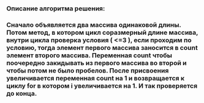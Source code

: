 ### Описание алгоритма решения:
### Сначало объявляется два массива одинаковой длины. Потом метод, в котором цикл соразмерный длине массива, внутри цикла проверка условия ( <=3 ), если проходим по условию, тогда элемент первого массива заносится в count элемент второго массива. Переменная count чтобы поочередно закидывать из первого массива во второй и чтобы потом не было пробелов. После присвоения увеличивается переменная count на 1 и возвращается к циклу for в котором i увеличивается на 1. И так проверяется до конца.